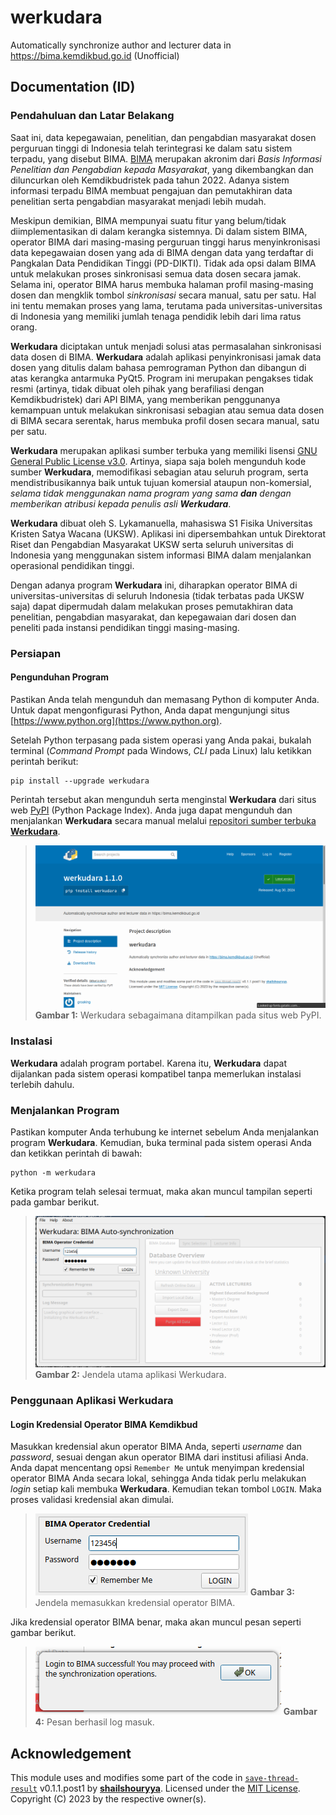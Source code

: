 # werkudara
Automatically synchronize author and lecturer data in https://bima.kemdikbud.go.id (Unofficial)

## Documentation (ID)

### Pendahuluan dan Latar Belakang

Saat ini, data kepegawaian, penelitian, dan pengabdian masyarakat dosen perguruan tinggi di Indonesia telah terintegrasi ke dalam satu sistem terpadu, yang disebut BIMA. [BIMA](https://bima.kemdikbud.go.id) merupakan akronim dari _Basis Informasi Penelitian dan Pengabdian kepada Masyarakat_, yang dikembangkan dan diluncurkan oleh Kemdikbudristek pada tahun 2022. Adanya sistem informasi terpadu BIMA membuat pengajuan dan pemutakhiran data penelitian serta pengabdian masyarakat menjadi lebih mudah.

Meskipun demikian, BIMA mempunyai suatu fitur yang belum/tidak diimplementasikan di dalam kerangka sistemnya. Di dalam sistem BIMA, operator BIMA dari masing-masing perguruan tinggi harus menyinkronisasi data kepegawaian dosen yang ada di BIMA dengan data yang terdaftar di Pangkalan Data Pendidikan Tinggi (PD-DIKTI). Tidak ada opsi dalam BIMA untuk melakukan proses sinkronisasi semua data dosen secara jamak. Selama ini, operator BIMA harus membuka halaman profil masing-masing dosen dan mengklik tombol _sinkronisasi_ secara manual, satu per satu. Hal ini tentu memakan proses yang lama, terutama pada universitas-universitas di Indonesia yang memiliki jumlah tenaga pendidik lebih dari lima ratus orang.

**Werkudara** diciptakan untuk menjadi solusi atas permasalahan sinkronisasi data dosen di BIMA. **Werkudara** adalah aplikasi penyinkronisasi jamak data dosen yang ditulis dalam bahasa pemrograman Python dan dibangun di atas kerangka antarmuka PyQt5. Program ini merupakan pengakses tidak resmi (artinya, tidak dibuat oleh pihak yang berafiliasi dengan Kemdikbudristek) dari API BIMA, yang memberikan penggunanya kemampuan untuk melakukan sinkronisasi sebagian atau semua data dosen di BIMA secara serentak, harus membuka profil dosen secara manual, satu per satu.

**Werkudara** merupakan aplikasi sumber terbuka yang memiliki lisensi [GNU General Public License v3.0](https://spdx.org/licenses/GPL-3.0-or-later.html). Artinya, siapa saja boleh mengunduh kode sumber **Werkudara**, memodifikasi sebagian atau seluruh program, serta mendistribusikannya baik untuk tujuan komersial ataupun non-komersial, _selama tidak menggunakan nama program yang sama **dan** dengan memberikan atribusi kepada penulis asli **Werkudara**_.

**Werkudara** dibuat oleh S. Lykamanuella, mahasiswa S1 Fisika Universitas Kristen Satya Wacana (UKSW). Aplikasi ini dipersembahkan untuk Direktorat Riset dan Pengabdian Masyarakat UKSW serta seluruh universitas di Indonesia yang menggunakan sistem informasi BIMA dalam menjalankan operasional pendidikan tinggi.

Dengan adanya program **Werkudara** ini, diharapkan operator BIMA di universitas-universitas di seluruh Indonesia (tidak terbatas pada UKSW saja) dapat dipermudah dalam melakukan proses pemutakhiran data penelitian, pengabdian masyarakat, dan kepegawaian dari dosen dan peneliti pada instansi pendidikan tinggi masing-masing.

### Persiapan

#### Pengunduhan Program

Pastikan Anda telah mengunduh dan memasang Python di komputer Anda. Untuk dapat mengonfigurasi Python, Anda dapat mengunjungi situs [https://www.python.org](https://www.python.org).

Setelah Python terpasang pada sistem operasi yang Anda pakai, bukalah terminal (_Command Prompt_ pada Windows, _CLI_ pada Linux) lalu ketikkan perintah berikut:

```
pip install --upgrade werkudara
```

Perintah tersebut akan mengunduh serta menginstal **Werkudara** dari situs web [PyPI](https://pypi.org/project/werkudara) (Python Package Index). Anda juga dapat mengunduh dan menjalankan **Werkudara** secara manual melalui [repositori sumber terbuka **Werkudara**](https://github.com/groaking/werkudara).

> ![.](https://github.com/groaking/werkudara/blob/main/docs/1.png?raw=true)
> **Gambar 1:** Werkudara sebagaimana ditampilkan pada situs web PyPI.

### Instalasi

**Werkudara** adalah program portabel. Karena itu, **Werkudara** dapat dijalankan pada sistem operasi kompatibel tanpa memerlukan instalasi terlebih dahulu.

### Menjalankan Program

Pastikan komputer Anda terhubung ke internet sebelum Anda menjalankan program **Werkudara**. Kemudian, buka terminal pada sistem operasi Anda dan ketikkan perintah di bawah:

```
python -m werkudara
```

Ketika program telah selesai termuat, maka akan muncul tampilan seperti pada gambar berikut.

> ![.](https://github.com/groaking/werkudara/blob/main/docs/2.png?raw=true)
> **Gambar 2:** Jendela utama aplikasi Werkudara.

### Penggunaan Aplikasi Werkudara

#### Login Kredensial Operator BIMA Kemdikbud

Masukkan kredensial akun operator BIMA Anda, seperti _username_ dan _password_, sesuai dengan akun operator BIMA dari institusi afiliasi Anda. Anda dapat mencentang opsi `Remember Me` untuk menyimpan kredensial operator BIMA Anda secara lokal, sehingga Anda tidak perlu melakukan _login_ setiap kali membuka **Werkudara**. Kemudian tekan tombol `LOGIN`. Maka proses validasi kredensial akan dimulai.

> ![.](https://github.com/groaking/werkudara/blob/main/docs/3.png?raw=true)
> **Gambar 3:** Jendela memasukkan kredensial operator BIMA.

Jika kredensial operator BIMA benar, maka akan muncul pesan seperti gambar berikut.

> ![.](https://github.com/groaking/werkudara/blob/main/docs/4.png?raw=true)
> **Gambar 4:** Pesan berhasil log masuk.

## Acknowledgement

This module uses and modifies some part of the code in [`save-thread-result`](https://github.com/shailshouryya/save-thread-result) v0.1.1.post1 by [**shailshouryya**](https://github.com/shailshouryya). Licensed under the [MIT License](https://spdx.org/licenses/MIT.html). Copyright (C) 2023 by the respective owner(s).
